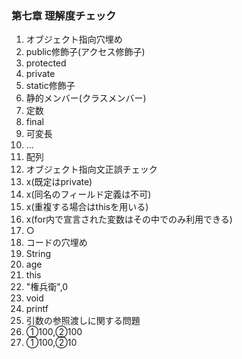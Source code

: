 ### 第七章  理解度チェック                  
1. オブジェクト指向穴埋め   
  1. public修飾子(アクセス修飾子)   
  2. protected    
  3. private    
  4. static修飾子   
  5. 静的メンバー(クラスメンバー)   
  6. 定数   
  7. final    
  8. 可変長   
  9. ...    
  10. 配列    
2. オブジェクト指向文正誤チェック   
  1. x(既定はprivate)   
  2. x(同名のフィールド定義は不可)    
  3. x(重複する場合はthisを用いる)    
  4. x(for内で宣言された変数はその中でのみ利用できる)   
  5. ○    
3. コードの穴埋め   
  1. String   
  2. age    
  3. this   
  4. "権兵衛",0   
  5. void   
  6. printf
4. 引数の参照渡しに関する問題   
  1. ①100,②100    
  2. ①100,②10   